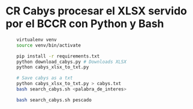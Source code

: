 # CR Cabys procesar el XLSX servido por el BCCR con Python y Bash

```bash
    virtualenv venv
    source venv/bin/activate

    pip install -r requirements.txt
    python download_cabys.py # Downloads XLSX
    python cabys_xlsx_to_txt.py

    # Save cabys as a txt
    python cabys_xlsx_to_txt.py > cabys.txt
    bash search_cabys.sh <palabra_de_interes>

    bash search_cabys.sh pescado
```
